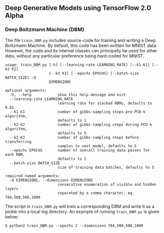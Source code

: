 ## Deep Generative Models using TensorFlow 2.0 Alpha

### Deep Boltzmann Machine (DBM)

The file `train_DBM.py` includes source-code for training and writing a Deep Boltzmann Machine. By default, this code has been written for MNIST data. However, the code and its internal classes can principally be used for other data, without any particular preference being hard-coded for MNIST.

```
usage: train_DBM.py [-h] [--learning-rate LEARNING_RATE] [--k1 K1] [--k2 K2]
                    [--k3 K3] [--epochs EPOCHS] [--batch-size BATCH_SIZE] -d
                    DIMENSIONS

optional arguments:
  -h, --help            show this help message and exit
  --learning-rate LEARNING_RATE
                        learning rate for stacked RBMs, defaults to 0.01
  --k1 K1               number of gibbs-sampling steps pre-PCD-k algorithm,
                        defaults to 1
  --k2 K2               number of gibbs-sampling steps during PCD-k algorithm,
                        defaults to 5
  --k3 K3               number of gibbs-sampling steps before transferring
                        samples to next model, defaults to 5
  --epochs EPOCHS       number of overall training data passes for each RBM,
                        defaults to 1
  --batch-size BATCH_SIZE
                        size of training data batches, defaults to 5

required named arguments:
  -d DIMENSIONS, --dimensions DIMENSIONS
                        consecutive enumeration of visible and hidden layers
                        separated by a comma character, eg. 784,500,500,1000
```

The script in `train_DBM.py` will train a corresponding DBM and write it as a pickle into a local log directory. An example of running `train_DBM.py` is given below:

```shell
$ python3 train_DBM.py --epochs 2 --dimensions 784,500,500,1000
```
